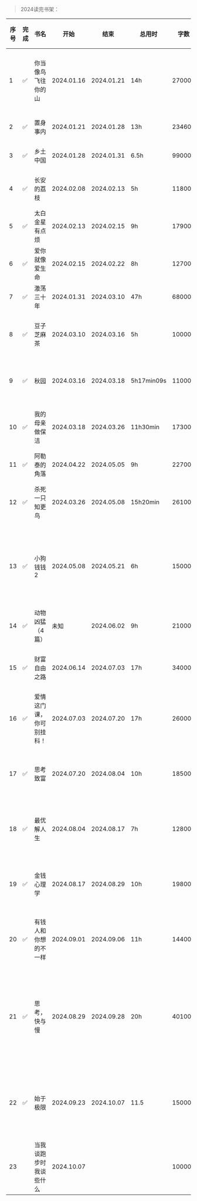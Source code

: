 >2024读完书架：

| 序号 | 完成 | 书名 | 开始 | 结束 | 总用时 | 字数 | 分类 | 作者 | 个人评价 | 最推荐 |
| --- | --- |--- |--- |--- |--- |--- |--- |--- |--- |--- |
| 1 | ✅ | 你当像鸟飞往你的山 | 2024.01.16 | 2024.01.21 | 14h | 270000 | 文学小说 | 塔拉·韦斯特弗（任爱红 译） | ⭐⭐⭐⭐⭐ | ✅ |
| 2 | ✅ | 置身事内 | 2024.01.21 | 2024.01.28 | 13h | 234600 | 经济学 | 兰小欢 | ⭐⭐⭐⭐⭐ | ✅ |
| 3 | ✅ | 乡土中国 | 2024.01.28 | 2024.01.31 | 6.5h | 99000 | 社会学 | 费孝通 | ⭐⭐⭐⭐ | |
| 4 | ✅ | 长安的荔枝 | 2024.02.08 | 2024.02.13 | 5h | 118000 | 文学小说 | 马伯庸 | ⭐⭐⭐⭐ | |
| 5 | ✅ | 太白金星有点烦 | 2024.02.13 | 2024.02.15 | 9h | 179000 | 文学小说 | 马伯庸 | ⭐⭐⭐⭐⭐ | ✅ |
| 6 | ✅ | 爱你就像爱生命 | 2024.02.15 | 2024.02.22 | 8h | 127000 | 书信 | 王小波 | ⭐⭐⭐⭐⭐ | ✅ |
| 7 | ✅ | 激荡三十年 | 2024.01.31 | 2024.03.10 | 47h | 680000 | 企业史 | 吴晓波 | ⭐⭐⭐⭐⭐ | ✅ |
| 8 | ✅ | 豆子芝麻茶 | 2024.03.10 | 2024.03.16 | 5h | 100000 | 非虚构文学 | 杨本芬 | ⭐⭐⭐⭐⭐ | ✅ |
| 9 | ✅ | 秋园 | 2024.03.16 | 2024.03.18 | 5h17min09s | 110000 | 非虚构文学 | 杨本芬 | ⭐⭐⭐⭐⭐ | ✅ |
| 10 | ✅ | 我的母亲做保洁 | 2024.03.18 | 2024.03.26 | 11h30min | 173000 | 非虚构文学 | 张小满 | ⭐⭐⭐⭐⭐ | ✅ |
| 11 | ✅ | 阿勒泰的角落 | 2024.04.22 | 2024.05.05 | 9h | 227000 | 散文集 | 李娟 | ⭐⭐⭐⭐⭐ | ✅ |
| 12 | ✅ | 杀死一只知更鸟 | 2024.03.26 | 2024.05.08 | 15h20min | 261000 | 文学小说 | 哈珀·李（李育超译） | ⭐⭐⭐⭐ | |
| 13 | ✅ | 小狗钱钱2 | 2024.05.08 | 2024.05.21 | 6h | 150000 | 财务管理 | 博多·舍费尔（王一帆 张皓莹 任斌译） | ⭐⭐⭐⭐ | |
| 14 | ✅ | 动物凶猛（4篇） | 未知 | 2024.06.02 | 9h | 210000 | 文学小说 | 王朔 | ⭐⭐⭐⭐ | |
| 15 | ✅ | 财富自由之路 | 2024.06.14 | 2024.07.03 | 17h | 340000 | 成长与成功 | 李笑来 | ⭐⭐⭐⭐⭐ | ✅ |
| 16 | ✅ | 爱情这门课，你可别挂科！ | 2024.07.03 | 2024.07.20 | 17h | 260000 | 文学研究 | 梁永安 | ⭐⭐⭐⭐ | |
| 17 | ✅ | 思考致富 | 2024.07.20 | 2024.08.04 | 10h | 185000 | 成功心理学 | 拿破仑·希尔（艾思译） | ⭐⭐⭐✭ | |
| 18 | ✅ | 最优解人生 | 2024.08.04 | 2024.08.17 | 7h | 128000 | 人生励志/理财 | 比尔·帕金斯（聂亚舫译） | ⭐⭐⭐⭐ | |
| 19 | ✅ | 金钱心理学 | 2024.08.17 | 2024.08.29 | 10h | 198000 | 理财/励志 | 摩根·豪泽尔（李青宗译） | ⭐⭐⭐⭐⭐ | ✅ |
| 20 | ✅ | 有钱人和你想的不一样 | 2024.09.01 | 2024.09.06 | 11h | 144000 | 理财/励志 | 哈维·艾克（陈佳伶 译） | ⭐⭐⭐⭐⭐ | ✅ |
| 21 | ✅ | 思考，快与慢 | 2024.08.29 | 2024.09.28 | 20h | 401000 | 经济学 | 丹尼尔·卡尼曼（胡晓姣 李爱民 何梦莹 译） | ⭐⭐⭐⭐ | |
| 22 | ✅ | 始于极限 | 2024.09.23 | 2024.10.07 | 11.5 | 150000 | 社科·女性 | 上野千鹤子 铃木凉美（曹逸冰 译） | ⭐⭐⭐⭐⭐ | ✅ |
| 23 | | 当我谈跑步时我谈些什么 | 2024.10.07 | | | 100000 | 散文集 | 村上春树（施小炜 译） | | |

